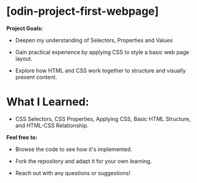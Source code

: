 # [odin-project-first-webpage]

**Project Goals:**

* Deepen my understanding of Selectors, Properties and Values
  
* Gain practical experience by applying CSS to style a basic web page layout.
  
* Explore how HTML and CSS work together to structure and visually present content.

# What I Learned: 

* CSS Selectors, CSS Properties, Applying CSS, Basic HTML Structure, and HTML-CSS Relationship.

**Feel free to:**

* Browse the code to see how it's implemented.
  
* Fork the repository and adapt it for your own learning.
  
* Reach out with any questions or suggestions!
